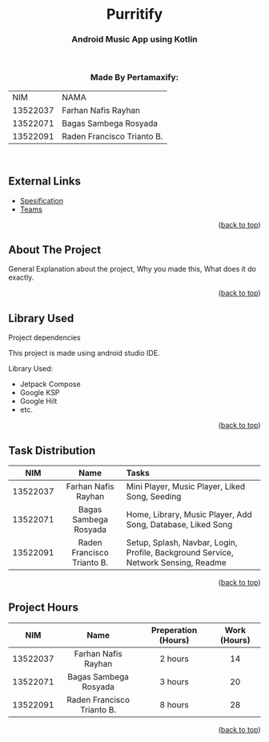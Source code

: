 <!-- Back to Top Link-->

<a name="readme-top"></a>

<br />
<div align="center">
  <h1 align="center">Purritify</h1>

  <p align="center">
    <h3> Android Music App using Kotlin</h3>

<br>

  </p>
</div>

<!-- CONTRIBUTOR -->
<div align="center" id="contributor">
  <strong>
    <h3>Made By Pertamaxify:</h3>
    <table align="center">
      <tr>
        <td>NIM</td>
        <td>NAMA</td>
      </tr>
      <tr>
        <td>13522037</td>
        <td>Farhan Nafis Rayhan</td>
      </tr>
      <tr>
        <td>13522071</td>
        <td>Bagas Sambega Rosyada</td>
      </tr>
      <tr>
        <td>13522091</td>
        <td>Raden Francisco Trianto B.</td>
      </tr>
    </table>
  </strong>
  <br>
</div>

## External Links

- [Spesification](https://docs.google.com/document/d/1WFKkOpWmswCLCIi4-5ptbk80FJzvuZOE/edit?tab=t.0)
- [Teams](https://docs.google.com/spreadsheets/d/1B355mdQQu-cYv1FH-54gqUgATZ9_pKspCFsFTU3nAb4/edit?gid=0#gid=0)

<p align="right">(<a href="#readme-top">back to top</a>)</p>

<!-- ABOUT THE PROJECT -->

## About The Project

General Explanation about the project, Why you made this, What does it do exactly.

<!-- OPTIONAL LINK OR REFERENCE -->
<!-- <p align="center">
You can explore more on this link ...
<br>
<a href="https://example.com"> <Strong>THIS LINK</Strong>
</a>
</p> -->

<p align="right">(<a href="#readme-top">back to top</a>)</p>

<!-- GETTING STARTED -->

## Library Used

Project dependencies

This project is made using android studio IDE.

Library Used:

- Jetpack Compose
- Google KSP
- Google Hilt
- etc.

<p align="right">(<a href="#readme-top">back to top</a>)</p>

<!-- Task Distribution -->

## Task Distribution

|   NIM    |            Name            | Tasks                                                                              |
| :------: | :------------------------: | :--------------------------------------------------------------------------------- |
| 13522037 |    Farhan Nafis Rayhan     | Mini Player, Music Player, Liked Song, Seeding                                     |
| 13522071 |   Bagas Sambega Rosyada    | Home, Library, Music Player, Add Song, Database, Liked Song                        |
| 13522091 | Raden Francisco Trianto B. | Setup, Splash, Navbar, Login, Profile, Background Service, Network Sensing, Readme |

<p align="right">(<a href="#readme-top">back to top</a>)</p>

<!-- ## Project Hours  -->

## Project Hours

|   NIM    |            Name            | Preperation (Hours) | Work (Hours) |
| :------: | :------------------------: | :-----------------: | :----------: |
| 13522037 |    Farhan Nafis Rayhan     |       2 hours       |      14      |
| 13522071 |   Bagas Sambega Rosyada    |       3 hours       |      20      |
| 13522091 | Raden Francisco Trianto B. |       8 hours       |      28      |

<p align="right">(<a href="#readme-top">back to top</a>)</p>
